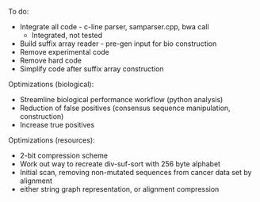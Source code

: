 To do:
  - Integrate all code - c-line parser, samparser.cpp, bwa call
    - Integrated, not tested
  - Build suffix array reader - pre-gen input for bio construction
  - Remove experimental code
  - Remove hard code
  - Simplify code after suffix array construction


Optimizations (biological):
  - Streamline biological performance workflow (python analysis)
  - Reduction of false positives (consensus sequence manipulation, construction)
  - Increase true positives

Optimizations (resources):
  - 2-bit compression scheme
  - Work out way to recreate div-suf-sort with 256 byte alphabet
  - Initial scan, removing non-mutated sequences from cancer data set by
    alignment
  - either string graph representation, or alignment compression
